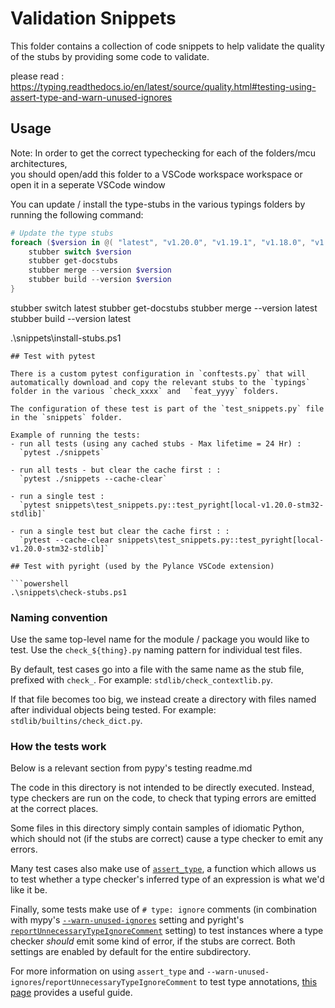 # Validation Snippets

This folder contains a collection of code snippets to help validate the quality of the stubs by providing some code to validate.

please read : https://typing.readthedocs.io/en/latest/source/quality.html#testing-using-assert-type-and-warn-unused-ignores

## Usage

Note: In order to get the correct typechecking for each of the folders/mcu architectures,  
you should open/add this folder to a VSCode workspace workspace or open it in a seperate VSCode window

You can update / install the type-stubs in the various typings folders by running the following command:

```powershell
# Update the type stubs
foreach ($version in @( "latest", "v1.20.0", "v1.19.1", "v1.18.0", "v1.17.0" )) {
    stubber switch $version
    stubber get-docstubs 
    stubber merge --version $version
    stubber build --version $version
}

```	

stubber switch latest
stubber get-docstubs 
stubber merge --version latest
stubber build --version latest

.\snippets\install-stubs.ps1
```
## Test with pytest

There is a custom pytest configuration in `conftests.py` that will automatically download and copy the relevant stubs to the `typings` folder in the various `check_xxxx` and  `feat_yyyy` folders.

The configuration of these test is part of the `test_snippets.py` file in the `snippets` folder.

Example of running the tests:
- run all tests (using any cached stubs - Max lifetime = 24 Hr) :  
  `pytest ./snippets`

- run all tests - but clear the cache first : :  
  `pytest ./snippets --cache-clear`

- run a single test :  
  `pytest snippets\test_snippets.py::test_pyright[local-v1.20.0-stm32-stdlib]`

- run a single test but clear the cache first : :  
  `pytest --cache-clear snippets\test_snippets.py::test_pyright[local-v1.20.0-stm32-stdlib]`

## Test with pyright (used by the Pylance VSCode extension)

```powershell	
.\snippets\check-stubs.ps1
```


### Naming convention

Use the same top-level name for the module / package you would like to test.
Use the `check_${thing}.py` naming pattern for individual test files.

By default, test cases go into a file with the same name as the stub file, prefixed with `check_`.
For example: `stdlib/check_contextlib.py`.

If that file becomes too big, we instead create a directory with files named after individual objects being tested.
For example: `stdlib/builtins/check_dict.py`.


### How the tests work
Below is a relevant section from pypy's testing readme.md

The code in this directory is not intended to be directly executed. Instead,
type checkers are run on the code, to check that typing errors are
emitted at the correct places.

Some files in this directory simply contain samples of idiomatic Python, which
should not (if the stubs are correct) cause a type checker to emit any errors.

Many test cases also make use of
[`assert_type`](https://docs.python.org/3.11/library/typing.html#typing.assert_type),
a function which allows us to test whether a type checker's inferred type of an
expression is what we'd like it be.

Finally, some tests make use of `# type: ignore` comments (in combination with
mypy's
[`--warn-unused-ignores`](https://mypy.readthedocs.io/en/stable/command_line.html#cmdoption-mypy-warn-unused-ignores)
setting and pyright's
[`reportUnnecessaryTypeIgnoreComment`](https://github.com/microsoft/pyright/blob/main/docs/configuration.md#type-check-diagnostics-settings)
setting) to test instances where a type checker *should* emit some kind of
error, if the stubs are correct. Both settings are enabled by default for the entire
subdirectory.

For more information on using `assert_type` and
`--warn-unused-ignores`/`reportUnnecessaryTypeIgnoreComment` to test type
annotations,
[this page](https://typing.readthedocs.io/en/latest/source/quality.html#testing-using-assert-type-and-warn-unused-ignores)
provides a useful guide.
